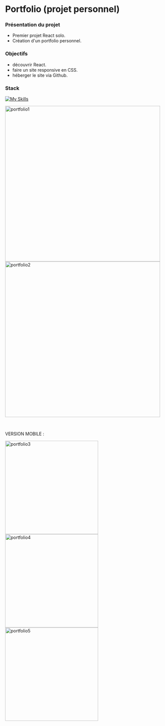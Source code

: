 # Portfolio (projet personnel)



### Présentation du projet

- Premier projet React solo.
- Création d'un portfolio personnel.

### Objectifs

- découvrir React.
- faire un site responsive en CSS.
- héberger le site via Github.

### Stack

[![My Skills](https://skillicons.dev/icons?i=react,css,github,git,vscode)](https://skillicons.dev)

<p>
  <img src="https://github.com/PierreMerlaud/Portfolio/assets/114992735/81253428-b779-4934-ab88-bce6f8a925d1" alt="portfolio1" width="500" style="margin: auto;">
  <img src="https://github.com/PierreMerlaud/Portfolio/assets/114992735/e2fc7567-0411-4db1-a4b1-8b1cd1a3157c" alt="portfolio2" width="500" style="margin: auto;">
</p>
</br>

VERSION MOBILE :

<img src="https://github.com/PierreMerlaud/Portfolio/assets/114992735/4bb5c4f3-a765-4835-885b-a98f19d0b590" alt="portfolio3" width="300" style="margin: auto;">
<img src="https://github.com/PierreMerlaud/Portfolio/assets/114992735/8b2bcde9-2642-4f16-ada5-dc113b5783cd" alt="portfolio4" width="300" style="margin: auto;">
<img src="https://github.com/PierreMerlaud/Portfolio/assets/114992735/4fd3b5c8-cfb6-48fe-8c8a-c1a398ef3069" alt="portfolio5" width="300" style="margin: auto;">
